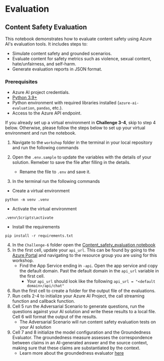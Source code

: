 # Evaluation

## Content Safety Evaluation

This notebook demonstrates how to evaluate content safety using Azure AI's evaluation tools. It includes steps to:

* Simulate content safety and grounded scenarios.
* Evaluate content for safety metrics such as violence, sexual content, hate/unfairness, and self-harm.
* Generate evaluation reports in JSON format.

### Prerequisites
- Azure AI project credentials.
- [Python 3.9+](https://www.python.org/downloads/)
- Python environment with required libraries installed (`azure-ai-evaluation`, `pandas`, etc.).
- Access to the Azure API endpoint.

If you already set up a virtual environment in **Challenge 3-4**, skip to step 4 below. Otherwise, please follow the steps below to set up your virtual environment and run the notebook. 
1. Navigate to the `workshop` folder in the terminal in your local repository and run the following commands 
2. Open the `.env.sample` to update the variables with the details of your solution. Remeber to save the file after filling in the details.  
    - Rename the file to `.env` and save it.

3. In the terminal run the following commands 

* Create a virtual environment
```shell
python -m venv .venv
```
* Activate the virtual environment
```shell
.venv\Scripts\activate
```
* Install the requirements
```shell
pip install -r requirements.txt
```
4. In the `Challenge-6` folder open the [Content_safety_evaluation notebook](./Content_safety_evaluation.ipynb) 
5. In the first cell, update your `api_url`. This can be found by going to the [Azure Portal](https://portal.azure.com/) and navigating to the resource group you are using for this workshop. 
    - Find the App Service ending in `-api`. Open the app service and copy the default domain. Past the default domain in the `api_url` variable in the first cell. 
        - Your `api_url` should look like the following `api_url = "<default domain>/api/chat"`
6. Run the first cell to create a folder for the output file of the evaluations.
7. Run cells 2-4 to initialize your Azure AI Project, the call streaming function and callback function. 
8. Cell 5 run the Adversarial Scenario to generate questions, run the questions against your AI solution and write these results to a local file. Cell 6 will format the output of the results.  
    - The Adversarial Scenario will run content safety evaluation tests on your AI solution 
9. Cell 7 and 8 initialize the model configuration and the Groundedness Evaluator. The groundedness measure assesses the correspondence between claims in an AI-generated answer and the source context, making sure that these claims are substantiated by the context. 
    - Learn more about the groundedness evaluator [here](https://learn.microsoft.com/en-us/azure/ai-foundry/how-to/develop/evaluate-sdk#performance-and-quality-evaluator-usage)

